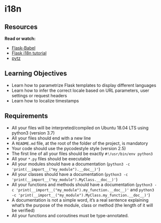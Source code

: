 # i18n
## Resources
**Read or watch:**

* [Flask-Babel](https://web.archive.org/web/20201111174034/https://flask-babel.tkte.ch/)
* [Flask i18n tutorial](https://blog.miguelgrinberg.com/post/the-flask-mega-tutorial-part-xiii-i18n-and-l10n)
* [pytz](https://pypi.org/project/pytz/)
## Learning Objectives
* Learn how to parametrize Flask templates to display different languages
* Learn how to infer the correct locale based on URL parameters, user settings or request headers
* Learn how to localize timestamps
## Requirements
* All your files will be interpreted/compiled on Ubuntu 18.04 LTS using python3 (version 3.7)
* All your files should end with a new line
* A `README.md` file, at the root of the folder of the project, is mandatory
* Your code should use the pycodestyle style (version 2.5)
* The first line of all your files should be exactly `#!/usr/bin/env python3`
* All your `*.py` files should be executable
* All your modules should have a documentation (`python3 -c 'print(__import__("my_module").__doc__)'`)
* All your classes should have a documentation (`python3 -c 'print(__import__("my_module").MyClass.__doc__)'`)
* All your functions and methods should have a documentation (`python3 -c 'print(__import__("my_module").my_function.__doc__)'` and `python3 -c 'print(__import__("my_module").MyClass.my_function.__doc__)'`)
* A documentation is not a simple word, it’s a real sentence explaining what’s the purpose of the module, class or method (the length of it will be verified)
* All your functions and coroutines must be type-annotated.